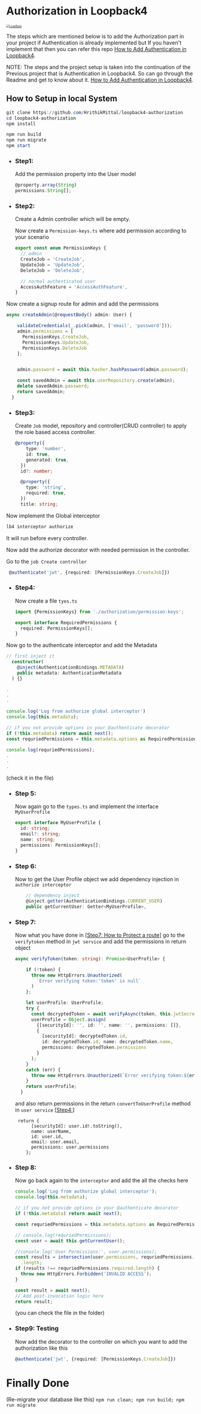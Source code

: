 # Authorization in Loopback4

[<img src="https://github.com/strongloop/loopback-next/raw/master/docs/site/imgs/branding/Powered-by-LoopBack-Badge-(blue)-@2x.png" alt="LoopBack" style="zoom: 50%;" />](http://loopback.io/)

The steps which are mentioned below is to add the Authorization part in your
project if Authentication is already implemented but If you haven't implement
that then you can refer this repo
[How to Add Authentication in Loopback4](https://github.com/HrithikMittal/loopback4-auth).

NOTE: The steps and the project setup is taken into the continuation of the
Previous project that is Authentication in Loopback4. So can go through the
Readme and get to know about it.
[How to Add Authentication in Loopback4](https://github.com/HrithikMittal/loopback4-auth).

## How to Setup in local System

```powershell
git clone https://github.com/HrithikMittal/loopback4-authorization
cd loopback4-authorization
npm install

npm run build
npm run migrate
npm start
```

- ### Step1:

  Add the permission property into the User model

  ```typescript
  @property.array(String)
  permissions:String[];
  ```

* ### Step2:

  Create a Admin controller which will be empty.

  Now create a `Permission-keys.ts` where add permission according to your
  scenario

  ```typescript
  export const enum PermissionKeys {
    // admin
    CreateJob = 'CreateJob',
    UpdateJob = 'UpdateJob',
    DeleteJob = 'DeleteJob',

    // normal authenticated user
    AccessAuthFeature = 'AccessAuthFeature',
  }
  ```

Now create a signup route for admin and add the permissions

```typescript
async createAdmin(@requestBody() admin: User) {

    validateCredentials(_.pick(admin, ['email', 'password']));
    admin.permissions = [
      PermissionKeys.CreateJob,
      PermissionKeys.UpdateJob,
      PermissionKeys.DeleteJob
    ];


    admin.password = await this.hasher.hashPassword(admin.password);

    const savedAdmin = await this.userRepository.create(admin);
    delete savedAdmin.password;
    return savedAdmin;
  }
```

- ### Step3:

  Create `Job` model, repository and controller(CRUD controller) to apply the
  role based access controller.

  ```typescript
  @property({
      type: 'number',
      id: true,
      generated: true,
    })
    id?: number;

    @property({
      type: 'string',
      required: true,
    })
    title: string;
  ```

Now implement the Global interceptor

```typescript
lb4 interceptor authorize
```

It will run before every controller.

Now add the authorize decorator with needed permission in the controller.

Go to the `job Create controller`

```typescript
 @authenticate('jwt', {required: [PermissionKeys.CreateJob]})
```

- ### Step4:

  Now create a file `tyes.ts`


  ```typescript
  import {PermissionKeys} from './authorization/permission-keys';

  export interface RequiredPermissions {
    required: PermissionKeys[];
  }
  ```

Now go to the authenticate interceptor and add the Metadata

```typescript
// first inject it
  constructor(
    @inject(AuthenticationBindings.METADATA)
    public metadata: AuthenticationMetadata
  ) {}

.
.
.

console.log('Log from authorize global interceptor')
console.log(this.metadata);

// if you not provide options in your @authenticate decorator
if (!this.metadata) return await next();
const requriedPermissions = this.metadata.options as RequiredPermissions;

console.log(requriedPermissions);
.
.
.
```

(check it in the file)

- ### Step 5:

  Now again go to the `types.ts` and implement the interface `MyUserProfile`

  ```typescript
  export interface MyUserProfile {
    id: string;
    email?: string;
    name: string;
    permissions: PermissionKeys[];
  }
  ```

* ### Step 6:

  Now to get the User Profile object we add dependency injection in
  `authorize interceptor`

  ```typescript
      // dependency inject
      @inject.getter(AuthenticationBindings.CURRENT_USER)
      public getCurrentUser: Getter<MyUserProfile>,

  ```

- ### Step 7:

  Now what you have done in [[Step7: How to Protect a route]()] go to the
  `verifytoken` method in `jwt service` and add the permissions in return object

  ```typescript
  async verifyToken(token: string): Promise<UserProfile> {

      if (!token) {
        throw new HttpErrors.Unauthorized(
          `Error verifying token:'token' is null`
        )
      };

      let userProfile: UserProfile;
      try {
        const decryptedToken = await verifyAsync(token, this.jwtSecret);
        userProfile = Object.assign(
          {[securityId]: '', id: '', name: '', permissions: []},
          {
            [securityId]: decryptedToken.id,
            id: decryptedToken.id, name: decryptedToken.name,
            permissions: decryptedToken.permissions
          }
        );
      }
      catch (err) {
        throw new HttpErrors.Unauthorized(`Error verifying token:${err.message}`)
      }
      return userProfile;
    }
  ```

  and also return permissions in the return `convertToUserProfile` method in
  `user service` [[Step4:]()]

  ```
   return {
        [securityId]: user.id!.toString(),
        name: userName,
        id: user.id,
        email: user.email,
        permissions: user.permissions
      };
  ```

* ### Step 8:

  Now go back again to the `interceptor` and add the all the checks here

  ```typescript
  console.log('Log from authorize global interceptor');
  console.log(this.metadata);

  // if you not provide options in your @authenticate decorator
  if (!this.metadata) return await next();

  const requriedPermissions = this.metadata.options as RequiredPermissions;

  // console.log(requriedPermissions);
  const user = await this.getCurrentUser();

  //console.log('User Permissions:', user.permissions);
  const results = intersection(user.permissions, requriedPermissions.required)
    .length;
  if (results !== requriedPermissions.required.length) {
    throw new HttpErrors.Forbidden('INVALID ACCESS');
  }

  const result = await next();
  // Add post-invocation logic here
  return result;
  ```

  (you can check the file in the folder)

* ### Step9: Testing

  Now add the decorator to the controller on which you want to add the
  authorization like this

  ```typescript
  @authenticate('jwt', {required: [PermissionKeys.CreateJob]})
  ```

# Finally Done
(Re-migrate your database like this)
`npm run clean; npm run build; npm run migrate`
